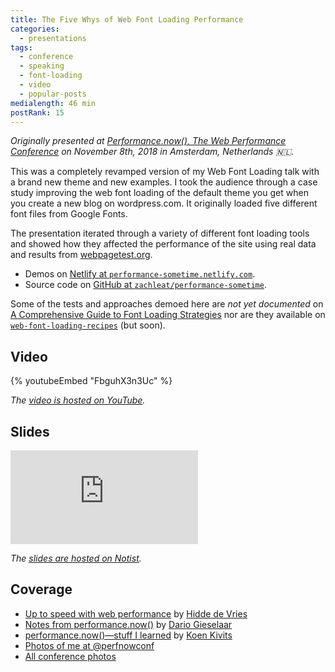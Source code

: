 ```yaml
---
title: The Five Whys of Web Font Loading Performance
categories:
  - presentations
tags:
  - conference
  - speaking
  - font-loading
  - video
  - popular-posts
medialength: 46 min
postRank: 15
---
```


_Originally presented at [Performance.now(), The Web Performance Conference](https://perfnow.nl/) on November 8th, 2018 in Amsterdam, Netherlands 🇳🇱._

This was a completely revamped version of my Web Font Loading talk with a brand new theme and new examples. I took the audience through a case study improving the web font loading of the default theme you get when you create a new blog on wordpress.com. It originally loaded five different font files from Google Fonts.

The presentation iterated through a variety of different font loading tools and showed how they affected the performance of the site using real data and results from [webpagetest.org](https://www.webpagetest.org/).

* Demos on [Netlify at `performance-sometime.netlify.com`](https://performance-sometime.netlify.com/).
* Source code on [GitHub at `zachleat/performance-sometime`](https://github.com/zachleat/performance-sometime).

Some of the tests and approaches demoed here are _not yet documented_ on [A Comprehensive Guide to Font Loading Strategies](https://www.zachleat.com/web/comprehensive-webfonts/) nor are they available on [`web-font-loading-recipes`](https://github.com/zachleat/web-font-loading-recipes) (but soon).

## Video

{% youtubeEmbed "FbguhX3n3Uc" %}

_The [video is hosted on YouTube](https://www.youtube.com/watch?v=FbguhX3n3Uc)._

## Slides

<div class="fullwidth"><div class="fluid-width-video-wrapper"><iframe src="https://noti.st/zachleat/KNaZEg/embed" frameborder="0" allowfullscreen></iframe></div></div>

_The [slides are hosted on Notist](https://noti.st/zachleat/KNaZEg)._

## Coverage

* [Up to speed with web performance](https://hiddedevries.nl/en/blog/2018-11-10-up-to-speed-with-web-performance) by [Hidde de Vries](https://twitter.com/hdv)
* [Notes from performance.now()](https://medium.com/zoover-engineering/notes-from-performance-now-709817be3636) by [Dario Gieselaar](https://twitter.com/GieselaarD)
* [performance.now()—stuff I learned](https://koen.kivits.com/2018/11/20/performance-now/) by [Koen Kivits](https://twitter.com/koenkivits)
* [Photos of me at @perfnowconf](https://twitter.com/perfnowconf/status/1060525490518274048)
* [All conference photos](https://perfnow.nl/photos)
